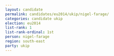 ```yaml
---
layout: candidate
permalink: candidates/eu2014/ukip/nigel-farage/
categories: candidate ukip
election: eu2014
list-rank: 1
list-rank-ordinal: 1st
person: nigel-farage
region: south-east
party: ukip
---
```

